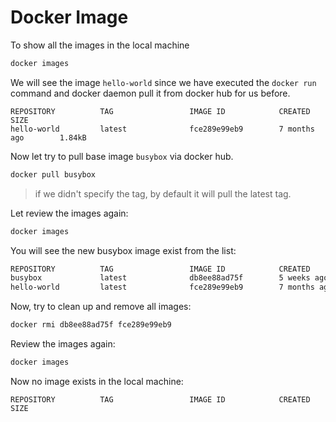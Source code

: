 # Docker Image

To show all the images in the local machine

```bash
docker images
```

We will see the image `hello-world` since we have executed the `docker run` command and docker daemon pull it from docker hub for us before.

```
REPOSITORY          TAG                 IMAGE ID            CREATED             SIZE
hello-world         latest              fce289e99eb9        7 months ago        1.84kB
```

Now let try to pull base image `busybox` via docker hub.

```bash
docker pull busybox
```

> if we didn't specify the tag, by default it will pull the latest tag.

Let review the images again:

```bash
docker images
```

You will see the new busybox image exist from the list:

```bash
REPOSITORY          TAG                 IMAGE ID            CREATED             SIZE
busybox             latest              db8ee88ad75f        5 weeks ago         1.22MB
hello-world         latest              fce289e99eb9        7 months ago        1.84kB
```

Now, try to clean up and remove all images:

```bash
docker rmi db8ee88ad75f fce289e99eb9
```

Review the images again:

```bash
docker images
```

Now no image exists in the local machine:

```
REPOSITORY          TAG                 IMAGE ID            CREATED             SIZE
```


